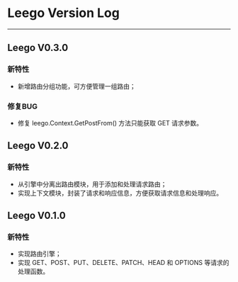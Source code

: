 # Leego Version Log
********************************************************************************
## Leego V0.3.0

### 新特性

- 新增路由分组功能，可方便管理一组路由；

### 修复BUG

- 修复 leego.Context.GetPostFrom() 方法只能获取 GET 请求参数。



## Leego V0.2.0

### 新特性

- 从引擎中分离出路由模块，用于添加和处理请求路由；
- 实现上下文模块，封装了请求和响应信息，方便获取请求信息和处理响应。



## Leego V0.1.0

### 新特性
- 实现路由引擎；
- 实现 GET、POST、PUT、DELETE、PATCH、HEAD 和 OPTIONS 等请求的处理函数。

